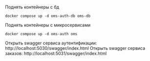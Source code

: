 Поднять контейнеры с бд


` docker compose up -d oms-auth-db oms-db `


Поднять контейнеры с микросервисами


` docker compose up -d oms-auth oms `


Открыть swagger сервиса аутентификации: http://localhost:5030/swagger/index.html
Открыть swagger сервиса заказов: http://localhost:5031/swagger/index.html

